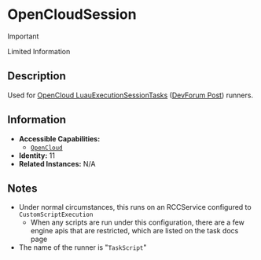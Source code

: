 # OpenCloudSession

> [!IMPORTANT]
> Limited Information

## Description
Used for [OpenCloud LuauExecutionSessionTasks](https://create.roblox.com/docs/cloud/reference/LuauExecutionSessionTask)  ([DevForum Post](https://devforum.roblox.com/t/beta-open-cloud-engine-api-for-executing-luau/3172185])) runners.

## Information
- **Accessible Capabilities:**
	- [`OpenCloud`](../Capabilities/Other/OpenCloud.md)
- **Identity:** 11
- **Related Instances:** N/A

## Notes
- Under normal circumstances, this runs on an RCCService configured to `CustomScriptExecution`
	- When any scripts are run under this configuration, there are a few engine apis that are restricted, which are listed on the task docs page
- The name of the runner is "`TaskScript`"
